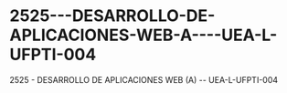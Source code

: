 # 2525---DESARROLLO-DE-APLICACIONES-WEB-A----UEA-L-UFPTI-004
2525 - DESARROLLO DE APLICACIONES WEB (A) -- UEA-L-UFPTI-004
